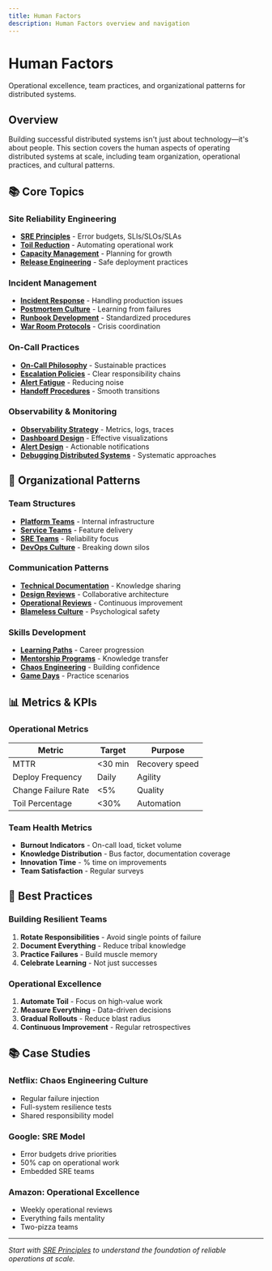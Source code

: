 ```yaml
---
title: Human Factors
description: Human Factors overview and navigation
---
```


# Human Factors

Operational excellence, team practices, and organizational patterns for distributed systems.

## Overview

Building successful distributed systems isn't just about technology—it's about people. This section covers the human aspects of operating distributed systems at scale, including team organization, operational practices, and cultural patterns.

## 📚 Core Topics

### Site Reliability Engineering
- **[SRE Principles](sre-practices.md)** - Error budgets, SLIs/SLOs/SLAs
- **[Toil Reduction](knowledge-management.md)** - Automating operational work
- **[Capacity Management](../tools/capacity-calculator.md)** - Planning for growth
- **[Release Engineering](incident-response.md)** - Safe deployment practices

### Incident Management
- **[Incident Response](incident-response.md)** - Handling production issues
- **[Postmortem Culture](blameless-postmortems.md)** - Learning from failures
- **[Runbook Development](runbooks-playbooks.md)** - Standardized procedures
- **[War Room Protocols](incident-response.md)** - Crisis coordination

### On-Call Practices
- **[On-Call Philosophy](oncall-culture.md)** - Sustainable practices
- **[Escalation Policies](incident-response.md)** - Clear responsibility chains
- **[Alert Fatigue](observability-stacks.md)** - Reducing noise
- **[Handoff Procedures](oncall-culture.md)** - Smooth transitions

### Observability & Monitoring
- **[Observability Strategy](observability-stacks.md)** - Metrics, logs, traces
- **[Dashboard Design](observability-stacks.md)** - Effective visualizations
- **[Alert Design](observability-stacks.md)** - Actionable notifications
- **[Debugging Distributed Systems](incident-response.md)** - Systematic approaches

## 🏢 Organizational Patterns

### Team Structures
- **[Platform Teams](platform-teams/)** - Internal infrastructure
- **[Service Teams](service-teams/)** - Feature delivery
- **[SRE Teams](sre-teams/)** - Reliability focus
- **[DevOps Culture](devops-culture/)** - Breaking down silos

### Communication Patterns
- **[Technical Documentation](technical-documentation/)** - Knowledge sharing
- **[Design Reviews](design-reviews/)** - Collaborative architecture
- **[Operational Reviews](operational-reviews/)** - Continuous improvement
- **[Blameless Culture](blameless-culture/)** - Psychological safety

### Skills Development
- **[Learning Paths](../architects-handbook/learning-paths/)** - Career progression
- **[Mentorship Programs](mentorship/)** - Knowledge transfer
- **[Chaos Engineering](chaos-engineering.md)** - Building confidence
- **[Game Days](game-days/)** - Practice scenarios

## 📊 Metrics & KPIs

### Operational Metrics
| Metric | Target | Purpose |
|--------|--------|---------|
| MTTR | <30 min | Recovery speed |
| Deploy Frequency | Daily | Agility |
| Change Failure Rate | <5% | Quality |
| Toil Percentage | <30% | Automation |

### Team Health Metrics
- **Burnout Indicators** - On-call load, ticket volume
- **Knowledge Distribution** - Bus factor, documentation coverage
- **Innovation Time** - % time on improvements
- **Team Satisfaction** - Regular surveys

## 🎯 Best Practices

### Building Resilient Teams
1. **Rotate Responsibilities** - Avoid single points of failure
2. **Document Everything** - Reduce tribal knowledge
3. **Practice Failures** - Build muscle memory
4. **Celebrate Learning** - Not just successes

### Operational Excellence
1. **Automate Toil** - Focus on high-value work
2. **Measure Everything** - Data-driven decisions
3. **Gradual Rollouts** - Reduce blast radius
4. **Continuous Improvement** - Regular retrospectives

## 📚 Case Studies

### Netflix: Chaos Engineering Culture
- Regular failure injection
- Full-system resilience tests
- Shared responsibility model

### Google: SRE Model
- Error budgets drive priorities
- 50% cap on operational work
- Embedded SRE teams

### Amazon: Operational Excellence
- Weekly operational reviews
- Everything fails mentality
- Two-pizza teams

---

*Start with [SRE Principles](sre-practices.md) to understand the foundation of reliable operations at scale.*